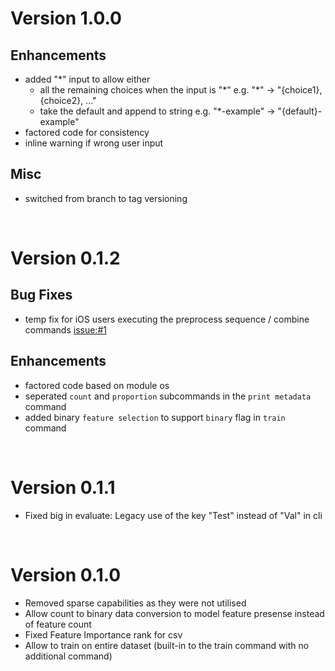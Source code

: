 Version 1.0.0
=============


Enhancements
------------

- added "\*" input to allow either
  - all the remaining choices when the input is "\*" e.g. "\*" -> "{choice1}, {choice2}, ..."
  - take the default and append to string e.g. "\*-example" -> "{default}-example"
- factored code for consistency
- inline warning if wrong user input

Misc
----

- switched from branch to tag versioning

<br>

Version 0.1.2
=============

Bug Fixes
---------

- temp fix for iOS users executing the preprocess sequence / combine commands [issue:#1](https://github.com/jordan-wei-taylor/genolearn/issues/1)


Enhancements
------------

- factored code based on module os
- seperated ``count`` and ``proportion`` subcommands in the ``print metadata`` command
- added binary ``feature selection`` to support ``binary`` flag in ``train`` command


<br>

Version 0.1.1
=============

-  Fixed big in evaluate: Legacy use of the key "Test" instead of "Val" in cli


<br>

Version 0.1.0
=============


-  Removed sparse capabilities as they were not utilised
-  Allow count to binary data conversion to model feature presense instead of feature count
-  Fixed Feature Importance rank for csv
-  Allow to train on entire dataset (built-in to the train command with no additional command)
  
